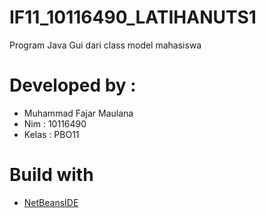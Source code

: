 # IF11_10116490_LATIHANUTS1
Program Java Gui dari class model mahasiswa 

# Developed by :
  - Muhammad Fajar Maulana
  - Nim : 10116490
  - Kelas : PBO11
# Build with
 * [NetBeansIDE](ttps://netbeans.org/ "NetBeansIDE")
